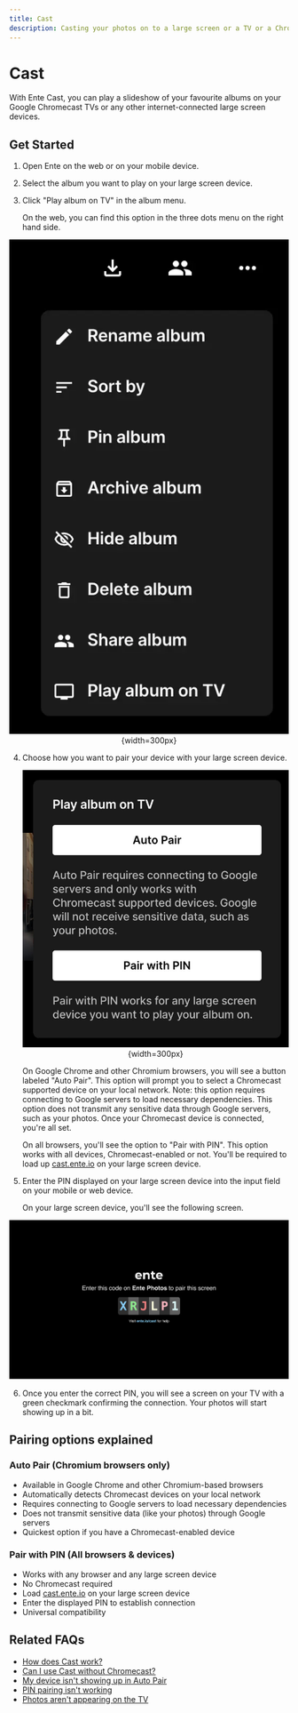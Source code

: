 ```yaml
---
title: Cast
description: Casting your photos on to a large screen or a TV or a Chromecast device
---
```


# Cast

With Ente Cast, you can play a slideshow of your favourite albums on your Google
Chromecast TVs or any other internet-connected large screen devices.

## Get Started

1. Open Ente on the web or on your mobile device.
2. Select the album you want to play on your large screen device.
3. Click "Play album on TV" in the album menu.

    On the web, you can find this option in the three dots menu on the right
    hand side.

<div align="center">

![Album options menu](web-play-album-on-tv.webp){width=300px}

</div>

4. Choose how you want to pair your device with your large screen device.

    <div align="center">

    ![Pairing options](web-pairing-options.webp){width=300px}

    </div>

    On Google Chrome and other Chromium browsers, you will see a button labeled
    "Auto Pair". This option will prompt you to select a Chromecast supported
    device on your local network. Note: this option requires connecting to
    Google servers to load necessary dependencies. This option does not transmit
    any sensitive data through Google servers, such as your photos. Once your
    Chromecast device is connected, you're all set.

    On all browsers, you'll see the option to "Pair with PIN". This option works
    with all devices, Chromecast-enabled or not. You'll be required to load up
    [cast.ente.io](https://cast.ente.io) on your large screen device.

5. Enter the PIN displayed on your large screen device into the input field on
   your mobile or web device.

    On your large screen device, you'll see the following screen.

<div align="center">

![Pairing screen](tv-pairing-screen.png)

</div>

6. Once you enter the correct PIN, you will see a screen on your TV with a green
   checkmark confirming the connection. Your photos will start showing up in a
   bit.

## Pairing options explained

### Auto Pair (Chromium browsers only)

- Available in Google Chrome and other Chromium-based browsers
- Automatically detects Chromecast devices on your local network
- Requires connecting to Google servers to load necessary dependencies
- Does not transmit sensitive data (like your photos) through Google servers
- Quickest option if you have a Chromecast-enabled device

### Pair with PIN (All browsers & devices)

- Works with any browser and any large screen device
- No Chromecast required
- Load [cast.ente.io](https://cast.ente.io) on your large screen device
- Enter the displayed PIN to establish connection
- Universal compatibility

## Related FAQs

- [How does Cast work?](/photos/faq/advanced-features#how-does-cast-work)
- [Can I use Cast without Chromecast?](/photos/faq/advanced-features#cast-without-chromecast)
- [My device isn't showing up in Auto Pair](/photos/faq/advanced-features#cast-auto-pair-not-working)
- [PIN pairing isn't working](/photos/faq/advanced-features#cast-pin-not-working)
- [Photos aren't appearing on the TV](/photos/faq/advanced-features#cast-photos-not-appearing)

